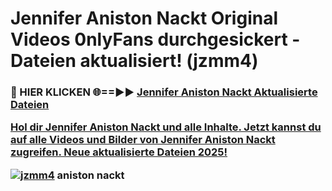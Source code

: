 # Jennifer Aniston Nackt Original Videos 0nlyFans durchgesickert - Dateien aktualisiert! (jzmm4)

<h3>🔴 HIER KLICKEN 🌐==►► <a href="https://tinyurl.com/h6vf6nb8" rel="nofollow">Jennifer Aniston Nackt Aktualisierte Dateien

Hol dir Jennifer Aniston Nackt und alle Inhalte. Jetzt kannst du auf alle Videos und Bilder von Jennifer Aniston Nackt zugreifen. Neue aktualisierte Dateien 2025!

[![jzmm4](https://i.imgur.com/sD4kR3V.gif)](https://tinyurl.com/h6vf6nb8)
aniston nackt